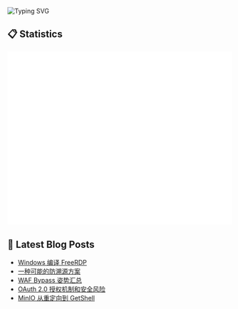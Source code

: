 ![Typing SVG](https://readme-typing-svg.herokuapp.com?font=Fira+Code&pause=1000&width=435&lines=console.log(%22Hi~I'm+喻灵%22))


## :clipboard: Statistics

![Metrics](/github-metrics.svg)


## :blue_book: Latest Blog Posts
<!-- BLOG-POST-LIST:START -->
- [Windows 编译 FreeRDP](https://blog.yvling.cn/post/499832363551d3c4fc0f420f4664d717848a2b3bf0b5f9819a52df8642e4de1c)
- [一种可能的防溯源方案](https://blog.yvling.cn/post/cdfa4396c34c60185f2a02c78f8334b189329f363f42984b41e20beb48519856)
- [WAF Bypass 姿势汇总](https://blog.yvling.cn/post/7ac08b6d5922956d4003a4b3031af18519ea4d1ef799d89a0542ceffb2f4a989)
- [OAuth 2.0 授权机制和安全风险](https://blog.yvling.cn/post/8e68c0dee0bd09f72bbca800c13439a8faf378cb183454ab31852a24af84afdb)
- [MinIO 从重定向到 GetShell](https://blog.yvling.cn/post/f060e40d9a5ede7b31f8db2b1ba6819371a9ced5fa10cf14e879ae1f84041ff6)
<!-- BLOG-POST-LIST:END -->
